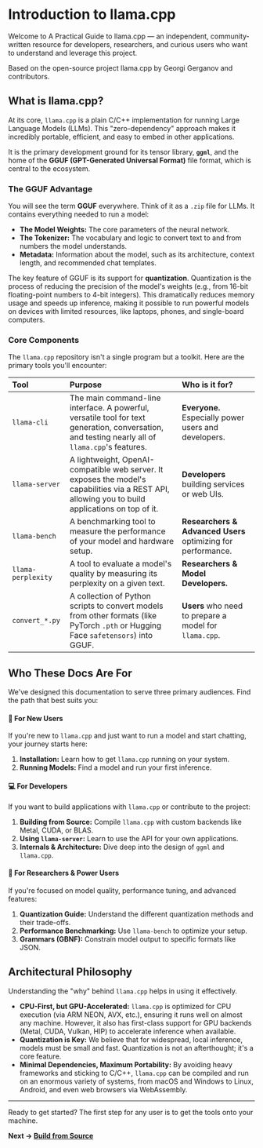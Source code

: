 # Introduction to llama.cpp
Welcome to A Practical Guide to llama.cpp — an independent, community-written resource for developers, researchers, and curious users who want to understand and leverage this project.

Based on the open-source project llama.cpp by Georgi Gerganov and contributors.

## What is llama.cpp?

At its core, `llama.cpp` is a plain C/C++ implementation for running Large Language Models (LLMs). This "zero-dependency" approach makes it incredibly portable, efficient, and easy to embed in other applications.

It is the primary development ground for its tensor library, **`ggml`**, and the home of the **GGUF (GPT-Generated Universal Format)** file format, which is central to the ecosystem.

### The GGUF Advantage

You will see the term **GGUF** everywhere. Think of it as a `.zip` file for LLMs. It contains everything needed to run a model:

- **The Model Weights:** The core parameters of the neural network.
- **The Tokenizer:** The vocabulary and logic to convert text to and from numbers the model understands.
- **Metadata:** Information about the model, such as its architecture, context length, and recommended chat templates.

The key feature of GGUF is its support for **quantization**. Quantization is the process of reducing the precision of the model's weights (e.g., from 16-bit floating-point numbers to 4-bit integers). This dramatically reduces memory usage and speeds up inference, making it possible to run powerful models on devices with limited resources, like laptops, phones, and single-board computers.

### Core Components

The `llama.cpp` repository isn't a single program but a toolkit. Here are the primary tools you'll encounter:

| Tool | Purpose | Who is it for? |
| :--- | :--- | :--- |
| `llama-cli` | The main command-line interface. A powerful, versatile tool for text generation, conversation, and testing nearly all of `llama.cpp`'s features. | **Everyone.** Especially power users and developers. |
| `llama-server` | A lightweight, OpenAI-compatible web server. It exposes the model's capabilities via a REST API, allowing you to build applications on top of it. | **Developers** building services or web UIs. |
| `llama-bench` | A benchmarking tool to measure the performance of your model and hardware setup. | **Researchers & Advanced Users** optimizing for performance. |
| `llama-perplexity` | A tool to evaluate a model's quality by measuring its perplexity on a given text. | **Researchers & Model Developers.** |
| `convert_*.py` | A collection of Python scripts to convert models from other formats (like PyTorch `.pth` or Hugging Face `safetensors`) into GGUF. | **Users** who need to prepare a model for `llama.cpp`. |

## Who These Docs Are For

We've designed this documentation to serve three primary audiences. Find the path that best suits you:

#### 🚀 For New Users

If you're new to `llama.cpp` and just want to run a model and start chatting, your journey starts here:

1.  **Installation:** Learn how to get `llama.cpp` running on your system.
2.  **Running Models:** Find a model and run your first inference.

#### 💻 For Developers

If you want to build applications with `llama.cpp` or contribute to the project:

1.  **Building from Source:** Compile `llama.cpp` with custom backends like Metal, CUDA, or BLAS.
2.  **Using `llama-server`:** Learn to use the API for your own applications.
3.  **Internals & Architecture:** Dive deep into the design of `ggml` and `llama.cpp`.

#### 🔬 For Researchers & Power Users

If you're focused on model quality, performance tuning, and advanced features:

1.  **Quantization Guide:** Understand the different quantization methods and their trade-offs.
2.  **Performance Benchmarking:** Use `llama-bench` to optimize your setup.
3.  **Grammars (GBNF):** Constrain model output to specific formats like JSON.

## Architectural Philosophy

Understanding the "why" behind `llama.cpp` helps in using it effectively.

-   **CPU-First, but GPU-Accelerated:** `llama.cpp` is optimized for CPU execution (via ARM NEON, AVX, etc.), ensuring it runs well on almost any machine. However, it also has first-class support for GPU backends (Metal, CUDA, Vulkan, HIP) to accelerate inference when available.
-   **Quantization is Key:** We believe that for widespread, local inference, models must be small and fast. Quantization is not an afterthought; it's a core feature.
-   **Minimal Dependencies, Maximum Portability:** By avoiding heavy frameworks and sticking to C/C++, `llama.cpp` can be compiled and run on an enormous variety of systems, from macOS and Windows to Linux, Android, and even web browsers via WebAssembly.

---

Ready to get started? The first step for any user is to get the tools onto your machine.

**Next → [Build from Source](./02-build-from-source.md)**
